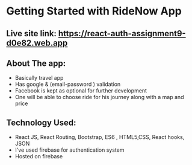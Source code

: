 # Getting Started with RideNow App

## Live site link:  https://react-auth-assignment9-d0e82.web.app
## About The app:
- Basically travel app
- Has google & (email-password ) validation 
- Facebook is kept as optional for further development
- One will be able to choose ride for his journey along with a map and price
## Technology Used:
- React JS, React Routing, Bootstrap, ES6 , HTML5,CSS, React hooks, JSON 
- I've used firebase for authentication system
- Hosted on firebase


